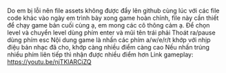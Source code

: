 Do em bị lỗi nên file assets không được đẩy lên github cùng lúc với các file code khác vào ngày em trình bày xong game hoàn chỉnh, file này cần thiết để chạy game bản cuối cùng ạ,
em mong các cô thông cảm ạ.
Để chọn level và chuyển level dùng phím enter và mũi tên trái phải
Thoát ra/pause dùng phím esc
Nội dung game là nhấn các phím a/w/e/r/t khớp với nhịp điệu bản nhạc đã cho, khớp càng nhiều điểm càng cao
Nếu nhấn trúng nhiều phím liên tiếp thì nhận được nhiều điểm hơn
Link gameplay: https://youtu.be/njTKlARCiZQ
